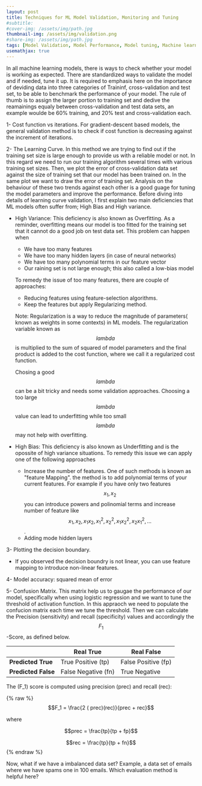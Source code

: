 ```yaml
---
layout: post
title: Techniques for ML Model Validation, Monitoring and Tuning
#subtitle: 
#cover-img: /assets/img/path.jpg
thumbnail-img: /assets/img/validation.png
#share-img: /assets/img/path.jpg
tags: [Model Validation, Model Performance, Model tuning, Machine learning, Supervised Learning]
usemathjax: true
---
```


In all machine learning models, there is ways to check whether your model is working as expected. There are standardized ways to validate the model and if needed, tune it up. It is required to emphasis here on the importance of deviding data into three categories of Traininf, cross-validation and test set, to be able to benchmark the performance of your model. The rule of thumb is to assign the larger portion to training set and dedive the reamainings equaly between cross-validation and test data sets, an example woulde be 60% training, and 20% test and cross-validation each. 


1- Cost function vs iterations. For gradient-descent based models, the general validation method is to check if cost function is decreasing against the increment of iterations.

2- The Learning Curve. In this method we are trying to find out if the training set size is large enough to provide us with a reliable model or not. In this regard we need to run our training algorithm several times with various training set sizes. Then, we plot the error of cross-validation data set against the size of training set that our model has been trained on. In the same plot we want to draw the error of training set. Analysis on the behaviour of these two trends against each other is a good guage for tuning the model parameters and improve the performance. Before diving into details of learning curve validation, I first explain two main deficiencies that ML models often suffer from; High Bias and High variance.

* High Variance: This deficiency is also known as Overfitting. As a reminder, overfitting means our model is too fitted for the training set that it cannot do a good job on test data set. This problem can happen when

  * We have too many features 
  * We have too many hidden layers (in case of neural networks)  
  * We have too many polynomial terms in our feature vector
  * Our raining set is not large enough; this also called a low-bias model

  To remedy the issue of too many features, there are couple of approaches:

  * Reducing features using feature-selection algorithms.
  * Keep the features but apply Regularizing method.
        
  Note: Regularization is a way to reduce the magnitude of parameters( known as weights in some contexts) in ML models. The regularization variable known as $$lambda$$ is  multiplied to the sum of squared of model parameters and the final product is added to the cost function, where we call it a regularized cost function.

  Chosing a good $$lambda$$ can be a bit tricky and needs some validation approaches. Choosing a too large $$lambda$$ value can lead to underfitting while too small $$lambda$$ may not help with overfitting.


* High Bias: This deficiency is also known as Underfitting and is the opossite of high variance situations. To remedy this issue we can apply one of the following approaches
  * Increase the number of features. One of such methods is known as "feature Mapping". the method is to add polynomial terms of your current features. For example if you have only two features $${x_1,x_2}$$ you can introduce powers and polinomial terms and increase number of feature like $${x_1,x_2,x_1x_2,x_1^2,x_2^2,x_1x_2^2,x_2x_1^2,...}$$.
  * Adding mode hidden layers


3- Plotting the decision boundary.

* If you observed the decision boundry is not linear, you can use feature mapping to introduce non-linear features.

4- Model accuracy: squared mean of error

5- Confusion Matrix. This matrix help us to gaugae the performance of our model, specifically when using logistic regression and we want to tune the threshold of activation function. In this appraoch we need to populate the confucion matrix each time we tune the threshold. Then we can calculate the Precision (sensitivity) and recall (specificity) values and accordingly the $$F_1$$-Score, as defined below.


|                | Real True      | Real False    |
|----------------|----------------|---------------|
| **Predicted True** | True Positive (tp)  | False Positive (fp)|
|**Predicted False** | False Negative (fn) | True Negative |

The \(F_1\) score is computed using precision (prec) and recall (rec):

{% raw %}
  $$F_1 = \frac{2 ( prec)(rec)}{prec + rec}$$

  where        

  $$prec = \frac{tp}{tp + fp}$$
  
  $$rec = \frac{tp}{tp + fn}$$
{% endraw %}

Now, what if we have a imbalanced data set? Example, a data set of emails where we have spams one in 100 emails. Which evaluation method is helpful here?